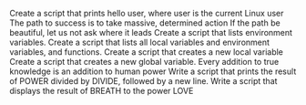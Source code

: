 Create a script that prints hello user, where user is the current Linux user
The path to success is to take massive, determined action
If the path be beautiful, let us not ask where it leads
Create a script that lists environment variables.
Create a script that lists all local variables and environment variables, and functions.
Create a script that creates a new local variable
Create a script that creates a new global variable.
Every addition to true knowledge is an addition to human power
Write a script that prints the result of POWER divided by DIVIDE, followed by a new line.
Write a script that displays the result of BREATH to the power LOVE
